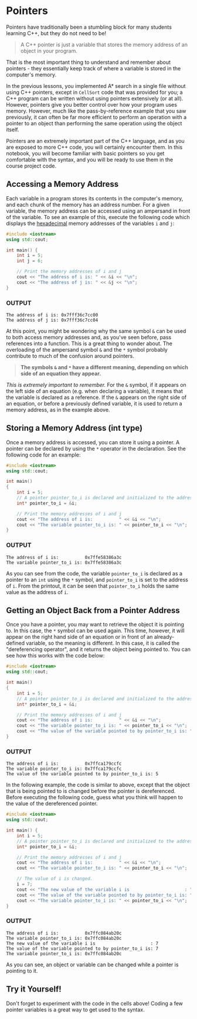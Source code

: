 # Pointers

Pointers have traditionally been a stumbling block for many students learning C++, but they do not need to be!

> A C++ pointer is just a variable that stores the memory address of an object in your program.

That is the most important thing to understand and remember about pointers - they essentially keep track of where a variable is stored in the computer's memory.

In the previous lessons, you implemented A\* search in a single file without using C++ pointers, except in `CellSort` code that was provided for you; a C++ program can be written without using pointers extensively (or at all). However, pointers give you better control over how your program uses memory. However, much like the pass-by-reference example that you saw previously, it can often be far more efficient to perform an operation with a pointer to an object than performing the same operation using the object itself.

Pointers are an extremely important part of the C++ language, and as you are exposed to more C++ code, you will certainly encounter them. In this notebook, you will become familiar with basic pointers so you get comfortable with the syntax, and you will be ready to use them in the course project code.

## Accessing a Memory Address

Each variable in a program stores its contents in the computer's memory, and each chunk of the memory has an address number. For a given variable, the memory address can be accessed using an ampersand in front of the variable. To see an example of this, execute the following code which displays the [hexadecimal](https://en.wikipedia.org/wiki/Hexadecimal) memory addresses of the variables `i` and `j`:

```c++
#include <iostream>
using std::cout;

int main() {
    int i = 5;
    int j = 6;

    // Print the memory addresses of i and j
    cout << "The address of i is: " << &i << "\n";
    cout << "The address of j is: " << &j << "\n";
}
```

### OUTPUT

```
The address of i is: 0x7fff36c7cc00
The address of j is: 0x7fff36c7cc04
```

At this point, you might be wondering why the same symbol `&` can be used to both access memory addresses and, as you've seen before, pass references into a function. This is a great thing to wonder about. The overloading of the ampersand symbol `&` and the `*` symbol probably contribute to much of the confusion around pointers.

> **The symbols `&` and `*` have a different meaning, depending on which side of an equation they appear.**

_This is extremely important to remember._ For the `&` symbol, if it appears on the left side of an equation (e.g. when declaring a variable), it means that the variable is declared as a reference. If the `&` appears on the right side of an equation, or before a previously defined variable, it is used to return a memory address, as in the example above.

## Storing a Memory Address (int type)

Once a memory address is accessed, you can store it using a pointer. A pointer can be declared by using the `*` operator in the declaration. See the following code for an example:

```c++
#include <iostream>
using std::cout;

int main()
{
    int i = 5;
    // A pointer pointer_to_i is declared and initialized to the address of i.
    int* pointer_to_i = &i;

    // Print the memory addresses of i and j
    cout << "The address of i is:          " << &i << "\n";
    cout << "The variable pointer_to_i is: " << pointer_to_i << "\n";
}
```

### OUTPUT

```
The address of i is:          0x7ffe58386a3c
The variable pointer_to_i is: 0x7ffe58386a3c
```

As you can see from the code, the variable `pointer_to_i` is declared as a pointer to an `int` using the `*` symbol, and `pointer_to_i` is set to the address of `i`. From the printout, it can be seen that `pointer_to_i` holds the same value as the address of `i`.

## Getting an Object Back from a Pointer Address

Once you have a pointer, you may want to retrieve the object it is pointing to. In this case, the `*` symbol can be used again. This time, however, it will appear on the right hand side of an equation or in front of an already-defined variable, so the meaning is different. In this case, it is called the "dereferencing operator", and it returns the object being pointed to. You can see how this works with the code below:

```c++
#include <iostream>
using std::cout;

int main()
{
    int i = 5;
    // A pointer pointer_to_i is declared and initialized to the address of i.
    int* pointer_to_i = &i;

    // Print the memory addresses of i and j
    cout << "The address of i is:          " << &i << "\n";
    cout << "The variable pointer_to_i is: " << pointer_to_i << "\n";
    cout << "The value of the variable pointed to by pointer_to_i is: " << *pointer_to_i << "\n";
}
```

### OUTPUT

```
The address of i is:          0x7ffca179ccfc
The variable pointer_to_i is: 0x7ffca179ccfc
The value of the variable pointed to by pointer_to_i is: 5
```

In the following example, the code is similar to above, except that the object that is being pointed to is changed before the pointer is dereferenced. Before executing the following code, guess what you think will happen to the value of the dereferenced pointer.

```c++
#include <iostream>
using std::cout;

int main() {
    int i = 5;
    // A pointer pointer_to_i is declared and initialized to the address of i.
    int* pointer_to_i = &i;

    // Print the memory addresses of i and j
    cout << "The address of i is:          " << &i << "\n";
    cout << "The variable pointer_to_i is: " << pointer_to_i << "\n";

    // The value of i is changed.
    i = 7;
    cout << "The new value of the variable i is                     : " << i << "\n";
    cout << "The value of the variable pointed to by pointer_to_i is: " << *pointer_to_i << "\n";
    cout << "The variable pointer_to_i is: " << pointer_to_i << "\n";
}
```

### OUTPUT

```
The address of i is:          0x7ffc084ab20c
The variable pointer_to_i is: 0x7ffc084ab20c
The new value of the variable i is                     : 7
The value of the variable pointed to by pointer_to_i is: 7
The variable pointer_to_i is: 0x7ffc084ab20c
```

As you can see, an object or variable can be changed while a pointer is pointing to it.

## Try it Yourself!

Don't forget to experiment with the code in the cells above! Coding a few pointer variables is a great way to get used to the syntax.
